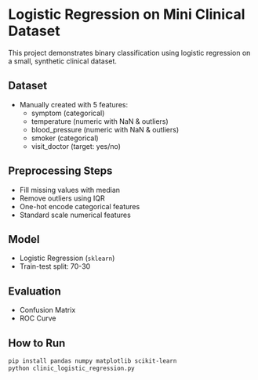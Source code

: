 # Logistic Regression on Mini Clinical Dataset

This project demonstrates binary classification using logistic regression on a small, synthetic clinical dataset.

## Dataset

- Manually created with 5 features:
  - symptom (categorical)
  - temperature (numeric with NaN & outliers)
  - blood_pressure (numeric with NaN & outliers)
  - smoker (categorical)
  - visit_doctor (target: yes/no)

## Preprocessing Steps

- Fill missing values with median
- Remove outliers using IQR
- One-hot encode categorical features
- Standard scale numerical features

## Model

- Logistic Regression (`sklearn`)
- Train-test split: 70-30

## Evaluation

- Confusion Matrix
- ROC Curve

## How to Run

```bash
pip install pandas numpy matplotlib scikit-learn
python clinic_logistic_regression.py
```
